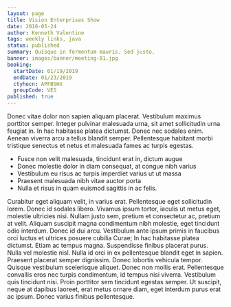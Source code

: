 ```yaml
---
layout: page
title: Vision Enterprises Show
date: 2016-05-24
author: Kenneth Valentine
tags: weekly links, java
status: published
summary: Quisque in fermentum mauris. Sed justo.
banner: images/banner/meeting-01.jpg
booking:
  startDate: 01/19/2019
  endDate: 01/23/2019
  ctyhocn: APFBSHX
  groupCode: VES
published: true
---
```

Donec vitae dolor non sapien aliquam placerat. Vestibulum maximus porttitor semper. Integer pulvinar malesuada urna, sit amet sollicitudin urna feugiat in. In hac habitasse platea dictumst. Donec nec sodales enim. Aenean viverra arcu a tellus blandit semper. Pellentesque habitant morbi tristique senectus et netus et malesuada fames ac turpis egestas.

* Fusce non velit malesuada, tincidunt erat in, dictum augue
* Donec molestie dolor in diam consequat, at congue nibh varius
* Vestibulum eu risus ac turpis imperdiet varius ut ut massa
* Praesent malesuada nibh vitae auctor porta
* Nulla et risus in quam euismod sagittis in ac felis.

Curabitur eget aliquam velit, in varius erat. Pellentesque eget sollicitudin lorem. Donec id sodales libero. Vivamus ipsum tortor, iaculis ut metus eget, molestie ultricies nisi. Nullam justo sem, pretium et consectetur ac, pretium at velit. Aliquam suscipit magna condimentum nibh molestie, eget tincidunt odio interdum. Donec id dui arcu. Vestibulum ante ipsum primis in faucibus orci luctus et ultrices posuere cubilia Curae; In hac habitasse platea dictumst. Etiam ac tempus magna.
Suspendisse finibus placerat purus. Nulla vel molestie nisl. Nulla id orci in ex pellentesque blandit eget in sapien. Praesent placerat semper dignissim. Donec lobortis vehicula tempor. Quisque vestibulum scelerisque aliquet. Donec non mollis erat. Pellentesque convallis eros nec turpis condimentum, id tempus nisi viverra. Vestibulum quis tincidunt nisi. Proin porttitor sem tincidunt egestas semper. Ut suscipit, neque at dapibus laoreet, erat metus ornare diam, eget interdum purus erat ac ipsum. Donec varius finibus pellentesque.
